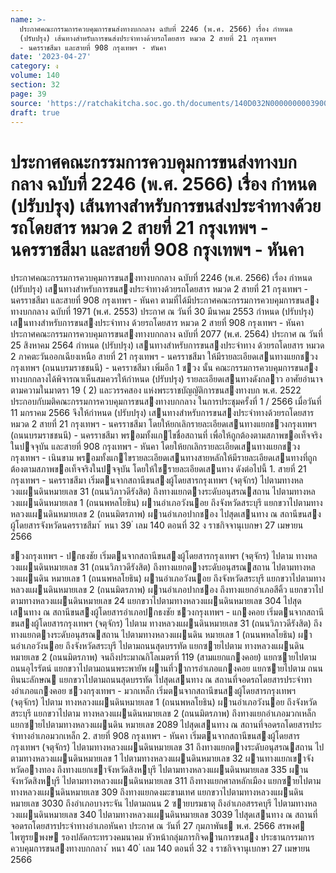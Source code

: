```yaml
---
name: >-
  ประกาศคณะกรรมการควบคุมการขนส่งทางบกกลาง ฉบับที่ 2246 (พ.ศ. 2566) เรื่อง กำหนด
  (ปรับปรุง) เส้นทางสำหรับการขนส่งประจำทางด้วยรถโดยสาร หมวด 2 สายที่ 21 กรุงเทพฯ
  - นครราชสีมา และสายที่ 908 กรุงเทพฯ - หันคา
date: '2023-04-27'
category: ง
volume: 140
section: 32
page: 39
source: 'https://ratchakitcha.soc.go.th/documents/140D032N0000000003900.pdf'
draft: true
---
```


# ประกาศคณะกรรมการควบคุมการขนส่งทางบกกลาง ฉบับที่ 2246 (พ.ศ. 2566) เรื่อง กำหนด (ปรับปรุง) เส้นทางสำหรับการขนส่งประจำทางด้วยรถโดยสาร หมวด 2 สายที่ 21 กรุงเทพฯ - นครราชสีมา และสายที่ 908 กรุงเทพฯ - หันคา

ประกาศคณะกรรมการควบคุมการขนสงทางบกกลาง ฉบับที่ 2246 (พ.ศ. 2566) เรื่อง กําหนด (ปรับปรุง) เสนทางสําหรับการขนสงประจําทางด้วยรถโดยสาร หมวด 2 สายที่ 21 กรุงเทพฯ - นครราชสีมา และสายที่ 908 กรุงเทพฯ - หันคา ตามที่ได้มีประกาศคณะกรรมการควบคุมการขนสงทางบกกลาง ฉบับที่ 1971 (พ.ศ. 2553) ประกาศ ณ วันที่ 30 มีนาคม 2553 กําหนด (ปรับปรุง) เสนทางสําหรับการขนสงประจําทาง ด้วยรถโดยสาร หมวด 2 สายที่ 908 กรุงเทพฯ - หันคา ประกาศคณะกรรมการควบคุมการขนสงทางบกกลาง ฉบับที่ 2077 (พ.ศ. 2564) ประกาศ ณ วันที่ 25 สิงหาคม 2564 กําหนด (ปรับปรุง) เสนทางสําหรับการขนสงประจําทาง ด้วยรถโดยสาร หมวด 2 ภาคตะวันออกเฉียงเหนือ สายที่ 21 กรุงเทพฯ - นครราชสีมา ให้มีรายละเอียดเสนทางแยกชวงกรุงเทพฯ (ถนนบรมราชชนนี) - นครราชสีมา เพิ่มอีก 1 ชวง นั้น คณะกรรมการควบคุมการขนสงทางบกกลางได้พิจารณาเห็นสมควรให้กําหนด (ปรับปรุง) รายละเอียดเสนทางดังกลาว อาศัยอํานาจตามความในมาตรา 19 ( 2) และวรรคสอง แห่งพระราชบัญญัติการขนสงทางบก พ.ศ. 2522 ประกอบกับมติคณะกรรมการควบคุมการขนสงทางบกกลาง ในการประชุมครั้งที่ 1 / 2566 เมื่อวันที่ 11 มกราคม 2566 จึงให้กําหนด (ปรับปรุง) เสนทางสําหรับการขนสงประจําทางด้วยรถโดยสาร หมวด 2 สายที่ 21 กรุงเทพฯ - นครราชสีมา โดยให้ยกเลิกรายละเอียดเสนทางแยกชวงกรุงเทพฯ (ถนนบรมราชชนนี) - นครราชสีมา พรอมทั้งแกไขชื่อสถานที่ เพื่อให้ถูกต้องตามสภาพขอเท็จจริงในปจจุบัน และสายที่ 908 กรุงเทพฯ - หันคา โดยให้ยกเลิกรายละเอียดเสนทางแยกชวงกรุงเทพฯ - เนินขาม พรอมทั้งแกไขรายละเอียดเสนทางสายหลักให้มีรายละเอียดเสนทางที่ถูกต้องตามสภาพขอเท็จจริงในปจจุบัน โดยให้ใชรายละเอียดเสนทาง ดังต่อไปนี้ 1. สายที่ 21 กรุงเทพฯ - นครราชสีมา เริ่มตนจากสถานีขนสงผู้โดยสารกรุงเทพฯ (จตุจักร) ไปตามทางหลวงแผนดินหมายเลข 31 (ถนนวิภาวดีรังสิต) ถึงทางแยกตางระดับอนุสรณสถาน ไปตามทางหลวงแผนดินหมายเลข 1 (ถนนพหลโยธิน) ผานอําเภอวังนอย ถึงจังหวัดสระบุรี แยกขวาไปตามทางหลวงแผนดินหมายเลข 2 (ถนนมิตรภาพ) ผานอําเภอปากชอง ไปสุดเสนทาง ณ สถานีขนสงผู้โดยสารจังหวัดนครราชสีมา ้ หนา 39 ่ เลม 140 ตอนที่ 32 ง ราชกิจจานุเบกษา 27 เมษายน 2566

ชวงกรุงเทพฯ - ปกธงชัย เริ่มตนจากสถานีขนสงผู้โดยสารกรุงเทพฯ (จตุจักร) ไปตาม ทางหลวงแผนดินหมายเลข 31 (ถนนวิภาวดีรังสิต) ถึงทางแยกตางระดับอนุสรณสถาน ไปตามทางหลวงแผนดิน หมายเลข 1 (ถนนพหลโยธิน) ผานอําเภอวังนอย ถึงจังหวัดสระบุรี แยกขวาไปตามทางหลวงแผนดินหมายเลข 2 (ถนนมิตรภาพ) ผานอําเภอปากชอง ถึงทางแยกอําเภอสีคิ้ว แยกขวาไปตามทางหลวงแผนดินหมายเลข 24 แยกขวาไปตามทางหลวงแผนดินหมายเลข 304 ไปสุดเสนทาง ณ สถานีขนสงผู้โดยสารอําเภอปกธงชัย ชวงกรุงเทพฯ - แกงคอย เริ่มตนจากสถานีขนสงผู้โดยสารกรุงเทพฯ (จตุจักร) ไปตาม ทางหลวงแผนดินหมายเลข 31 (ถนนวิภาวดีรังสิต) ถึงทางแยกตางระดับอนุสรณสถาน ไปตามทางหลวงแผนดิน หมายเลข 1 (ถนนพหลโยธิน) ผานอําเภอวังนอย ถึงจังหวัดสระบุรี ไปตามถนนสุดบรรทัด แยกซายไปตาม ทางหลวงแผนดินหมายเลข 2 (ถนนมิตรภาพ) จนถึงประมาณกิโลเมตรที่ 119 (สามแยกแกงคอย) แยกซายไปตามถนนอุไรรัตน์ แยกขวาไปตามถนนพระพายัพ ผานที่วาการอําเภอแกงคอย แยกซายไปตาม ถนนทินนะลักษณ แยกขวาไปตามถนนสุดบรรทัด ไปสุดเสนทาง ณ สถานที่จอดรถโดยสารประจําทางอําเภอแกงคอย ชวงกรุงเทพฯ - มวกเหล็ก เริ่มตนจากสถานีขนสงผู้โดยสารกรุงเทพฯ (จตุจักร) ไปตาม ทางหลวงแผนดินหมายเลข 1 (ถนนพหลโยธิน) ผานอําเภอวังนอย ถึงจังหวัดสระบุรี แยกขวาไปตาม ทางหลวงแผนดินหมายเลข 2 (ถนนมิตรภาพ) ถึงทางแยกอําเภอมวกเหล็ก แยกซายไปตามทางหลวงแผนดิน หมายเลข 2089 ไปสุดเสนทาง ณ สถานที่จอดรถโดยสารประจําทางอําเภอมวกเหล็ก 2. สายที่ 908 กรุงเทพฯ - หันคา เริ่มตนจากสถานีขนสงผู้โดยสารกรุงเทพฯ (จตุจักร) ไปตามทางหลวงแผนดินหมายเลข 31 ถึงทางแยกตางระดับอนุสรณสถาน ไปตามทางหลวงแผนดินหมายเลข 1 ไปตามทางหลวงแผนดินหมายเลข 32 ผานทางแยกเขาจังหวัดอางทอง ถึงทางแยกเขาจังหวัดสิงหบุรี ไปตามทางหลวงแผนดินหมายเลข 335 ผานจังหวัดสิงหบุรี ไปตามทางหลวงแผนดินหมายเลข 311 ถึงทางแยกศาลหลักเมือง แยกซายไปตาม ทางหลวงแผนดินหมายเลข 309 ถึงทางแยกดงมะขามเทศ แยกขวาไปตามทางหลวงแผนดินหมายเลข 3030 ถึงอําเภอบางระจัน ไปตามถนน 2 ซายบรมธาตุ ถึงอําเภอสรรคบุรี ไปตามทางหลวงแผนดินหมายเลข 340 ไปตามทางหลวงแผนดินหมายเลข 3039 ไปสุดเสนทาง ณ สถานที่จอดรถโดยสารประจําทางอําเภอหันคา ประกาศ ณ วันที่ 27 กุมภาพันธ พ.ศ. 2566 สรพงศ ไพฑูรยพงษ รองปลัดกระทรวงคมนาคม หัวหน้ากลุ่มภารกิจดานการขนสง ประธานกรรมการควบคุมการขนสงทางบกกลาง ้ หนา 40 ่ เลม 140 ตอนที่ 32 ง ราชกิจจานุเบกษา 27 เมษายน 2566
